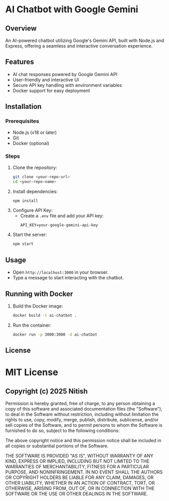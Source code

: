 # AI Chatbot with Google Gemini

## Overview
An AI-powered chatbot utilizing Google's Gemini API, built with Node.js and Express, offering a seamless and interactive conversation experience.

## Features
- AI chat responses powered by Google Gemini API
- User-friendly and interactive UI
- Secure API key handling with environment variables
- Docker support for easy deployment

## Installation
### Prerequisites
- Node.js (v18 or later)
- Git
- Docker (optional)

### Steps
1. Clone the repository:
   ```sh
   git clone <your-repo-url>
   cd <your-repo-name>
   ```
2. Install dependencies:
   ```sh
   npm install
   ```
3. Configure API Key:
   - Create a `.env` file and add your API key:
     ```env
     API_KEY=your-google-gemini-api-key
     ```
4. Start the server:
   ```sh
   npm start
   ```

## Usage
- Open `http://localhost:3000` in your browser.
- Type a message to start interacting with the chatbot.

## Running with Docker
1. Build the Docker image:
   ```sh
   docker build -t ai-chatbot .
   ```
2. Run the container:
   ```sh
   docker run -p 3000:3000 -d ai-chatbot
   ```

## License
# MIT License

## Copyright (c) 2025 Nitish

Permission is hereby granted, free of charge, to any person obtaining a copy of this software and associated documentation files (the "Software"), to deal in the Software without restriction, including without limitation the rights to use, copy, modify, merge, publish, distribute, sublicense, and/or sell copies of the Software, and to permit persons to whom the Software is furnished to do so, subject to the following conditions:

The above copyright notice and this permission notice shall be included in all copies or substantial portions of the Software.

THE SOFTWARE IS PROVIDED "AS IS", WITHOUT WARRANTY OF ANY KIND, EXPRESS OR IMPLIED, INCLUDING BUT NOT LIMITED TO THE WARRANTIES OF MERCHANTABILITY, FITNESS FOR A PARTICULAR PURPOSE, AND NONINFRINGEMENT. IN NO EVENT SHALL THE AUTHORS OR COPYRIGHT HOLDERS BE LIABLE FOR ANY CLAIM, DAMAGES, OR OTHER LIABILITY, WHETHER IN AN ACTION OF CONTRACT, TORT, OR OTHERWISE, ARISING FROM, OUT OF, OR IN CONNECTION WITH THE SOFTWARE OR THE USE OR OTHER DEALINGS IN THE SOFTWARE.

